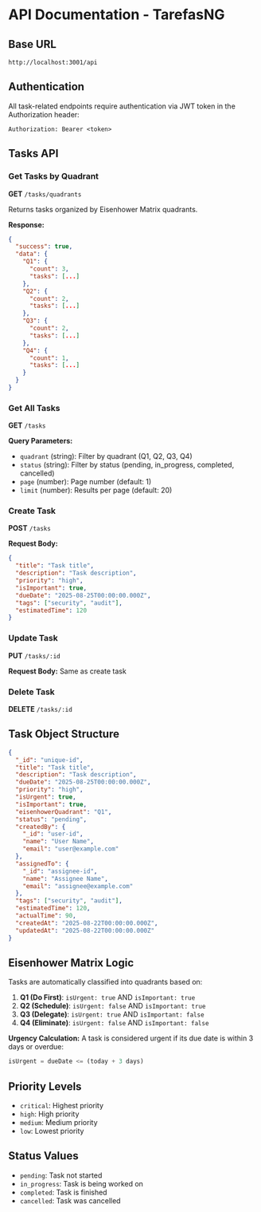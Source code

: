 # API Documentation - TarefasNG

## Base URL
```
http://localhost:3001/api
```

## Authentication
All task-related endpoints require authentication via JWT token in the Authorization header:
```
Authorization: Bearer <token>
```

## Tasks API

### Get Tasks by Quadrant
**GET** `/tasks/quadrants`

Returns tasks organized by Eisenhower Matrix quadrants.

**Response:**
```json
{
  "success": true,
  "data": {
    "Q1": {
      "count": 3,
      "tasks": [...]
    },
    "Q2": {
      "count": 2,
      "tasks": [...]
    },
    "Q3": {
      "count": 2,
      "tasks": [...]
    },
    "Q4": {
      "count": 1,
      "tasks": [...]
    }
  }
}
```

### Get All Tasks
**GET** `/tasks`

**Query Parameters:**
- `quadrant` (string): Filter by quadrant (Q1, Q2, Q3, Q4)
- `status` (string): Filter by status (pending, in_progress, completed, cancelled)
- `page` (number): Page number (default: 1)
- `limit` (number): Results per page (default: 20)

### Create Task
**POST** `/tasks`

**Request Body:**
```json
{
  "title": "Task title",
  "description": "Task description",
  "priority": "high",
  "isImportant": true,
  "dueDate": "2025-08-25T00:00:00.000Z",
  "tags": ["security", "audit"],
  "estimatedTime": 120
}
```

### Update Task
**PUT** `/tasks/:id`

**Request Body:** Same as create task

### Delete Task
**DELETE** `/tasks/:id`

## Task Object Structure

```json
{
  "_id": "unique-id",
  "title": "Task title",
  "description": "Task description",
  "dueDate": "2025-08-25T00:00:00.000Z",
  "priority": "high",
  "isUrgent": true,
  "isImportant": true,
  "eisenhowerQuadrant": "Q1",
  "status": "pending",
  "createdBy": {
    "_id": "user-id",
    "name": "User Name",
    "email": "user@example.com"
  },
  "assignedTo": {
    "_id": "assignee-id",
    "name": "Assignee Name",
    "email": "assignee@example.com"
  },
  "tags": ["security", "audit"],
  "estimatedTime": 120,
  "actualTime": 90,
  "createdAt": "2025-08-22T00:00:00.000Z",
  "updatedAt": "2025-08-22T00:00:00.000Z"
}
```

## Eisenhower Matrix Logic

Tasks are automatically classified into quadrants based on:

1. **Q1 (Do First)**: `isUrgent: true` AND `isImportant: true`
2. **Q2 (Schedule)**: `isUrgent: false` AND `isImportant: true`
3. **Q3 (Delegate)**: `isUrgent: true` AND `isImportant: false`
4. **Q4 (Eliminate)**: `isUrgent: false` AND `isImportant: false`

**Urgency Calculation:**
A task is considered urgent if its due date is within 3 days or overdue:
```javascript
isUrgent = dueDate <= (today + 3 days)
```

## Priority Levels
- `critical`: Highest priority
- `high`: High priority
- `medium`: Medium priority
- `low`: Lowest priority

## Status Values
- `pending`: Task not started
- `in_progress`: Task is being worked on
- `completed`: Task is finished
- `cancelled`: Task was cancelled